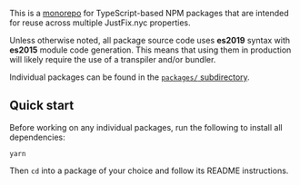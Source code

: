 This is a [monorepo][] for TypeScript-based NPM packages that are
intended for reuse across multiple JustFix.nyc properties.

Unless otherwise noted, all package source code uses **es2019** syntax
with **es2015** module code generation. This means that using them
in production will likely require the use of a transpiler and/or bundler.

Individual packages can be found in the [`packages/` subdirectory](packages/).

## Quick start

Before working on any individual packages, run the following to install
all dependencies:

```
yarn
```

Then `cd` into a package of your choice and follow its README instructions.

[monorepo]: https://en.wikipedia.org/wiki/Monorepo
